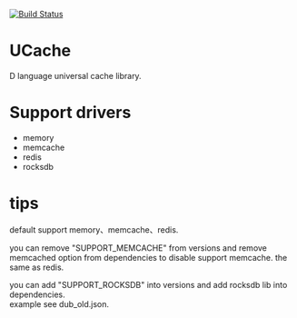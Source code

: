 [![Build Status](https://travis-ci.org/huntlabs/cache.svg?branch=master)](https://travis-ci.org/huntlabs/cache)
# UCache
D language universal cache library.

# Support drivers
 * memory
 * memcache
 * redis
 * rocksdb

# tips
default support memory、memcache、redis.

you can remove "SUPPORT_MEMCACHE" from versions and remove memcached option from dependencies to disable support memcache. the same as redis.

you can add "SUPPORT_ROCKSDB" into versions and add rocksdb lib into dependencies.<br/>
example see dub_old.json.
